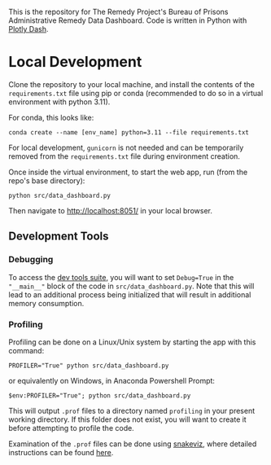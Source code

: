 This is the repository for The Remedy Project's Bureau of Prisons Administrative Remedy Data Dashboard. Code is written in Python with [Plotly Dash](https://dash.plotly.com/).

# Local Development
Clone the repository to your local machine, and install the contents of the `requirements.txt` file using pip or conda (recommended to do so in a virtual environment with python 3.11).

For conda, this looks like:
```
conda create --name [env_name] python=3.11 --file requirements.txt
```
For local development, `gunicorn` is not needed and can be temporarily removed from the `requirements.txt` file during environment creation.

Once inside the virtual environment, to start the web app, run (from the repo's base directory): 
```
python src/data_dashboard.py
```

Then navigate to [http://localhost:8051/](http://localhost:8051/) in your local browser.

## Development Tools
### Debugging
To access the [dev tools suite](https://dash.plotly.com/devtools), you will want to set `Debug=True` in the `"__main__"` block of the code in `src/data_dashboard.py`. Note that this will lead to an additional process being initialized that will result in additional memory consumption.

### Profiling
Profiling can be done on a Linux/Unix system by starting the app with this command:
```
PROFILER="True" python src/data_dashboard.py
```
or equivalently on Windows, in Anaconda Powershell Prompt:
```
$env:PROFILER="True"; python src/data_dashboard.py
```
This will output `.prof` files to a directory named `profiling` in your present working directory. If this folder does not exist, you will want to create it before attempting to profile the code.

Examination of the `.prof` files can be done using [snakeviz](https://jiffyclub.github.io/snakeviz), where detailed instructions can be found [here](https://community.plotly.com/t/performance-profiling-dash-apps-with-werkzeug/65199).
